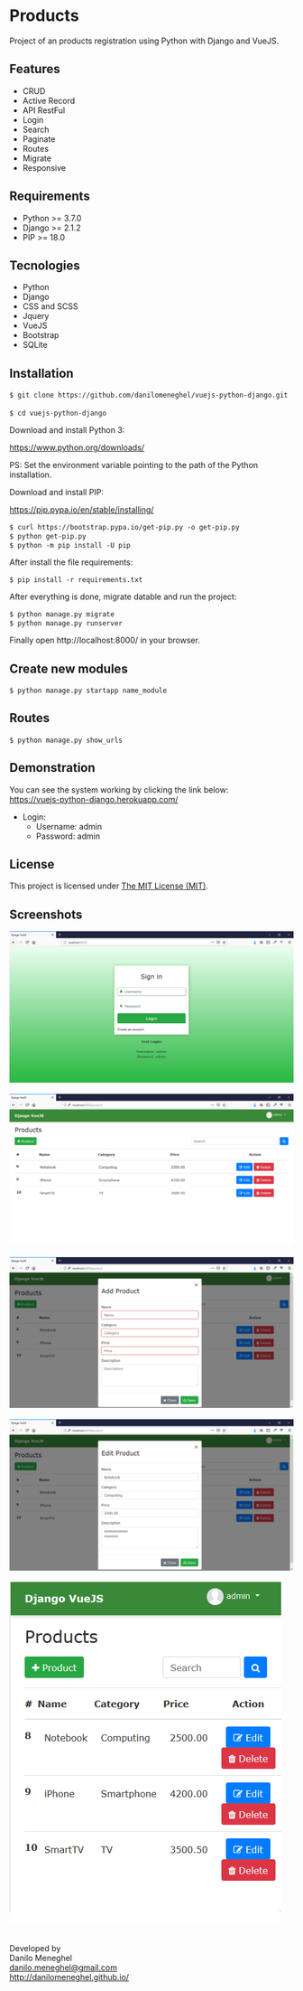 # Products

Project of an products registration using Python with Django and VueJS.

## Features

- CRUD
- Active Record
- API RestFul
- Login
- Search
- Paginate
- Routes
- Migrate
- Responsive

## Requirements

- Python >= 3.7.0
- Django >= 2.1.2
- PIP >= 18.0

## Tecnologies

- Python
- Django
- CSS and SCSS
- Jquery
- VueJS
- Bootstrap
- SQLite

## Installation

```
$ git clone https://github.com/danilomeneghel/vuejs-python-django.git

$ cd vuejs-python-django
```

Download and install Python 3: 

https://www.python.org/downloads/

PS: Set the environment variable pointing to the path of the Python installation.


Download and install PIP:

https://pip.pypa.io/en/stable/installing/

```
$ curl https://bootstrap.pypa.io/get-pip.py -o get-pip.py
$ python get-pip.py
$ python -m pip install -U pip
```

After install the file requirements:

```
$ pip install -r requirements.txt
```

After everything is done, migrate datable and run the project:

```
$ python manage.py migrate
$ python manage.py runserver
```

Finally open http://localhost:8000/ in your browser.

## Create new modules

```
$ python manage.py startapp name_module
```

## Routes

```
$ python manage.py show_urls
```

## Demonstration

You can see the system working by clicking the link below:<br>
https://vuejs-python-django.herokuapp.com/

- Login:
    - Username: admin
    - Password: admin

## License

This project is licensed under <a href="LICENSE">The MIT License (MIT)</a>.

## Screenshots

![Screenshots](screenshots/screenshot01.png)<br><br>
![Screenshots](screenshots/screenshot02.png)<br><br>
![Screenshots](screenshots/screenshot03.png)<br><br>
![Screenshots](screenshots/screenshot04.png)<br><br>
![Screenshots](screenshots/screenshot05.png)<br><br>


Developed by<br>
Danilo Meneghel<br>
danilo.meneghel@gmail.com<br>
http://danilomeneghel.github.io/<br>
